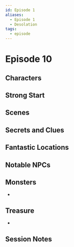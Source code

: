 ```yaml
---
id: Episode 1
aliases:
  - Episode 1
  - Desolation
tags:
  - episode
---
```


# Episode 10

## Characters

## Strong Start


## Scenes


## Secrets and Clues



## Fantastic Locations


## Notable NPCs


## Monsters

- 

## Treasure

- 

## Session Notes

